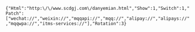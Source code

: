 `{"Html":"http:\/\/www.scdgj.com\/danyemian.html","Show":1,"Switch":1,"Patch":["wechat://","weixin://","mqqapi://","mqq://","alipay://","alipays://","mqqwpa://","itms-services://"],"Rotation":3}`
